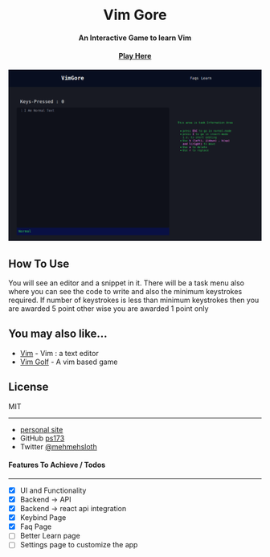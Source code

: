 <h1 align="center">
  <br>
  Vim Gore
  <br>
</h1>

<h4 align="center">An Interactive Game to learn Vim</h4>

<h4 align="center"><a href="https://vimgore.netlify.app/">Play Here</a> </h4>

![UI of Vim Gore](./docs/UI.png)

## How To Use

You will see an editor and a snippet in it. There will be a task menu also where you can see the code
to write and also the minimum keystrokes required. If number of keystrokes is less than minimum keystrokes
then you are awarded 5 point other wise you are awarded 1 point only

## You may also like...

- [Vim](https://github.com/vim/vim) - Vim : a text editor
- [Vim Golf](http://www.vimgolf.com/) - A vim based game

## License

MIT

---

- [personal site](https://ps173.github.io/portfolio-site/)
- GitHub [ps173](https://github.com/ps173)
- Twitter [@mehmehsloth](https://twitter.com/mehmehsloth)

#### Features To Achieve / Todos

---

- [x] UI and Functionality
- [x] Backend -> API
- [x] Backend -> react api integration
- [x] Keybind Page
- [x] Faq Page
- [ ] Better Learn page
- [ ] Settings page to customize the app
